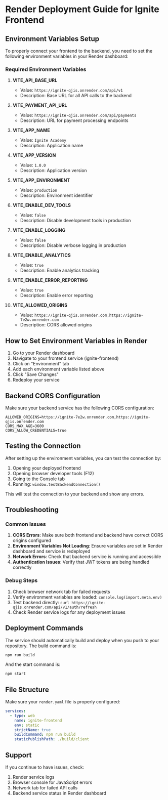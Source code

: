 # Render Deployment Guide for Ignite Frontend

## Environment Variables Setup

To properly connect your frontend to the backend, you need to set the following environment variables in your Render dashboard:

### Required Environment Variables

1. **VITE_API_BASE_URL**
   - Value: `https://ignite-qjis.onrender.com/api/v1`
   - Description: Base URL for all API calls to the backend

2. **VITE_PAYMENT_API_URL**
   - Value: `https://ignite-qjis.onrender.com/api/payments`
   - Description: URL for payment processing endpoints

3. **VITE_APP_NAME**
   - Value: `Ignite Academy`
   - Description: Application name

4. **VITE_APP_VERSION**
   - Value: `1.0.0`
   - Description: Application version

5. **VITE_APP_ENVIRONMENT**
   - Value: `production`
   - Description: Environment identifier

6. **VITE_ENABLE_DEV_TOOLS**
   - Value: `false`
   - Description: Disable development tools in production

7. **VITE_ENABLE_LOGGING**
   - Value: `false`
   - Description: Disable verbose logging in production

8. **VITE_ENABLE_ANALYTICS**
   - Value: `true`
   - Description: Enable analytics tracking

9. **VITE_ENABLE_ERROR_REPORTING**
   - Value: `true`
   - Description: Enable error reporting

10. **VITE_ALLOWED_ORIGINS**
    - Value: `https://ignite-qjis.onrender.com,https://ignite-7e2w.onrender.com`
    - Description: CORS allowed origins

## How to Set Environment Variables in Render

1. Go to your Render dashboard
2. Navigate to your frontend service (ignite-frontend)
3. Click on "Environment" tab
4. Add each environment variable listed above
5. Click "Save Changes"
6. Redeploy your service

## Backend CORS Configuration

Make sure your backend service has the following CORS configuration:

```properties
ALLOWED_ORIGINS=https://ignite-7e2w.onrender.com,https://ignite-qjis.onrender.com
CORS_MAX_AGE=3600
CORS_ALLOW_CREDENTIALS=true
```

## Testing the Connection

After setting up the environment variables, you can test the connection by:

1. Opening your deployed frontend
2. Opening browser developer tools (F12)
3. Going to the Console tab
4. Running: `window.testBackendConnection()`

This will test the connection to your backend and show any errors.

## Troubleshooting

### Common Issues

1. **CORS Errors**: Make sure both frontend and backend have correct CORS origins configured
2. **Environment Variables Not Loading**: Ensure variables are set in Render dashboard and service is redeployed
3. **Network Errors**: Check that backend service is running and accessible
4. **Authentication Issues**: Verify that JWT tokens are being handled correctly

### Debug Steps

1. Check browser network tab for failed requests
2. Verify environment variables are loaded: `console.log(import.meta.env)`
3. Test backend directly: `curl https://ignite-qjis.onrender.com/api/v1/auth/refresh`
4. Check Render service logs for any deployment issues

## Deployment Commands

The service should automatically build and deploy when you push to your repository. The build command is:
```bash
npm run build
```

And the start command is:
```bash
npm start
```

## File Structure

Make sure your `render.yaml` file is properly configured:
```yaml
services:
  - type: web
    name: ignite-frontend
    env: static
    strictName: true
    buildCommand: npm run build
    staticPublishPath: ./build/client
```

## Support

If you continue to have issues, check:
1. Render service logs
2. Browser console for JavaScript errors
3. Network tab for failed API calls
4. Backend service status in Render dashboard

